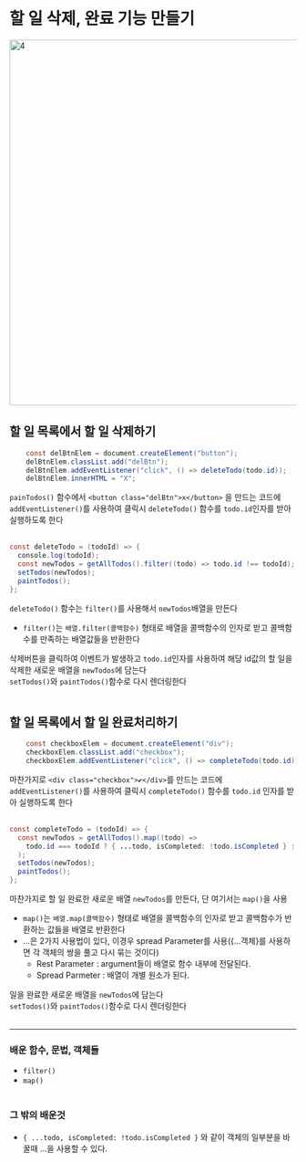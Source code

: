 # 할 일 삭제, 완료 기능 만들기

<img width="641" alt="4" src="https://user-images.githubusercontent.com/110578739/184583431-90f16a8c-99d0-4fea-9549-e6b16d2dee62.png">

<br>

## 할 일 목록에서 할 일 삭제하기

```java script
    const delBtnElem = document.createElement("button");
    delBtnElem.classList.add("delBtn");
    delBtnElem.addEventListener("click", () => deleteTodo(todo.id));
    delBtnElem.innerHTML = "X";
```

`painTodos()` 함수에서 `<button class="delBtn">x</button>` 을 만드는 코드에 `addEventListener()`를 사용하여 클릭시 `deleteTodo()` 함수를 `todo.id`인자를 받아 실행하도록 한다  
<br>

```java script
const deleteTodo = (todoId) => {
  console.log(todoId);
  const newTodos = getAllTodos().filter((todo) => todo.id !== todoId);
  setTodos(newTodos);
  paintTodos();
};
```

`deleteTodo()` 함수는 `filter()`를 사용해서 `newTodos`배열을 만든다

- `filter()`는 `배열.filter(콜백함수)` 형태로 배열을 콜백함수의 인자로 받고 콜백함수를 만족하는 배열값들을 반환한다

삭제버튼을 클릭하여 이벤트가 발생하고 `todo.id`인자를 사용하여 해당 id값의 할 일을 삭제한 새로운 배열을 `newTodos`에 담는다  
`setTodos()`와 `paintTodos()`함수로 다시 렌더링한다  
<br>

## 할 일 목록에서 할 일 완료처리하기

```java script
    const checkboxElem = document.createElement("div");
    checkboxElem.classList.add("checkbox");
    checkboxElem.addEventListener("click", () => completeTodo(todo.id));
```

마찬가지로 `<div class="checkbox">✔</div>`를 만드는 코드에 `addEventListener()`를 사용하여 클릭시 `completeTodo()` 함수를 `todo.id` 인자를 받아 실행하도록 한다  
<br>

```java script
const completeTodo = (todoId) => {
  const newTodos = getAllTodos().map((todo) =>
    todo.id === todoId ? { ...todo, isCompleted: !todo.isCompleted } : todo
  );
  setTodos(newTodos);
  paintTodos();
};
```

마찬가지로 할 일 완료한 새로운 배열 `newTodos`를 만든다, 단 여기서는 `map()`을 사용

- `map()`는 `배열.map(콜백함수)` 형태로 배열을 콜백함수의 인자로 받고 콜백함수가 반환하는 값들을 배열로 반환한다
- ...은 2가지 사용법이 있다, 이경우 spread Parameter를 사용({...객체}를 사용하면 각 객체의 쌍을 풀고 다시 묶는 것이다)
  - Rest Parameter : argument들이 배열로 함수 내부에 전달된다.
  - Spread Parmeter : 배열이 개별 원소가 된다.

일을 완료한 새로운 배열을 `newTodos`에 담는다  
`setTodos()`와 `paintTodos()`함수로 다시 렌더링한다  
<br>

<hr>

### 배운 함수, 문법, 객체들

- `filter()`
- `map()`  
  <br>

### 그 밖의 배운것

- `{ ...todo, isCompleted: !todo.isCompleted }` 와 같이 객체의 일부분을 바꿀때 ...을 사용할 수 있다.
